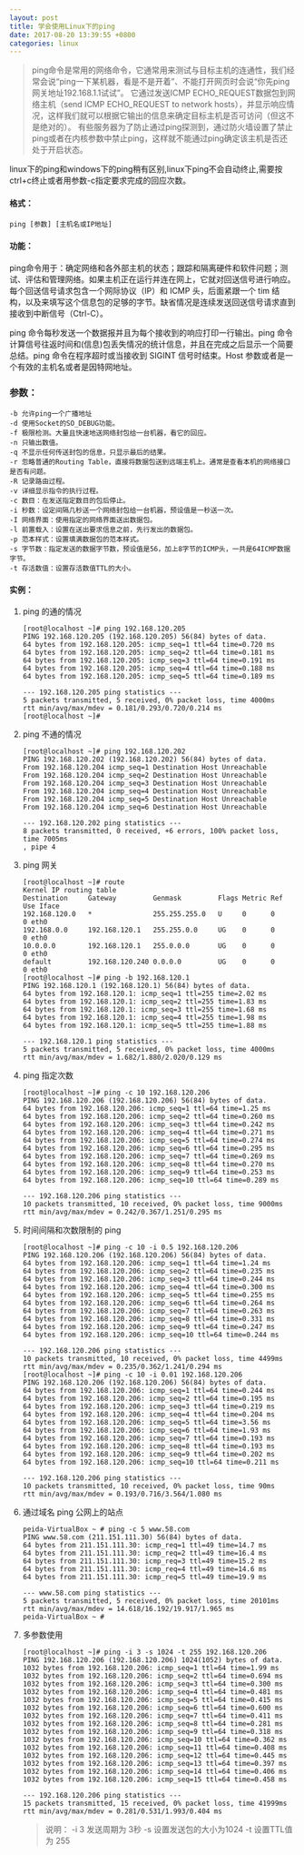 ```yaml
---
layout: post
title: 学会使用Linux下的ping
date: 2017-08-20 13:39:55 +0800
categories: linux
---
```

> ping命令是常用的网络命令，它通常用来测试与目标主机的连通性，我们经常会说“ping一下某机器，看是不是开着”、不能打开网页时会说“你先ping网关地址192.168.1.1试试”。
它通过发送ICMP ECHO_REQUEST数据包到网络主机（send ICMP ECHO_REQUEST to network hosts），并显示响应情况，这样我们就可以根据它输出的信息来确定目标主机是否可访问（但这不是绝对的）。
有些服务器为了防止通过ping探测到，通过防火墙设置了禁止ping或者在内核参数中禁止ping，这样就不能通过ping确定该主机是否还处于开启状态。

linux下的ping和windows下的ping稍有区别,linux下ping不会自动终止,需要按ctrl+c终止或者用参数-c指定要求完成的回应次数。

#### 格式：
`ping [参数] [主机名或IP地址]`

#### 功能：
ping命令用于：确定网络和各外部主机的状态；跟踪和隔离硬件和软件问题；测试、评估和管理网络。如果主机正在运行并连在网上，它就对回送信号进行响应。每个回送信号请求包含一个网际协议（IP）和 ICMP 头，后面紧跟一个 tim 结构，以及来填写这个信息包的足够的字节。缺省情况是连续发送回送信号请求直到接收到中断信号（Ctrl-C）。

ping 命令每秒发送一个数据报并且为每个接收到的响应打印一行输出。ping 命令计算信号往返时间和(信息)包丢失情况的统计信息，并且在完成之后显示一个简要总结。ping 命令在程序超时或当接收到 SIGINT 信号时结束。Host 参数或者是一个有效的主机名或者是因特网地址。

### 参数：

    -b 允许ping一个广播地址 
    -d 使用Socket的SO_DEBUG功能。
    -f 极限检测。大量且快速地送网络封包给一台机器，看它的回应。
    -n 只输出数值。
    -q 不显示任何传送封包的信息，只显示最后的结果。
    -r 忽略普通的Routing Table，直接将数据包送到远端主机上。通常是查看本机的网络接口是否有问题。
    -R 记录路由过程。
    -v 详细显示指令的执行过程。
    -c 数目：在发送指定数目的包后停止。
    -i 秒数：设定间隔几秒送一个网络封包给一台机器，预设值是一秒送一次。
    -I 网络界面：使用指定的网络界面送出数据包。
    -l 前置载入：设置在送出要求信息之前，先行发出的数据包。
    -p 范本样式：设置填满数据包的范本样式。
    -s 字节数：指定发送的数据字节数，预设值是56，加上8字节的ICMP头，一共是64ICMP数据字节。
    -t 存活数值：设置存活数值TTL的大小。

#### 实例：

1. ping 的通的情况
    ```
    [root@localhost ~]# ping 192.168.120.205
    PING 192.168.120.205 (192.168.120.205) 56(84) bytes of data.
    64 bytes from 192.168.120.205: icmp_seq=1 ttl=64 time=0.720 ms
    64 bytes from 192.168.120.205: icmp_seq=2 ttl=64 time=0.181 ms
    64 bytes from 192.168.120.205: icmp_seq=3 ttl=64 time=0.191 ms
    64 bytes from 192.168.120.205: icmp_seq=4 ttl=64 time=0.188 ms
    64 bytes from 192.168.120.205: icmp_seq=5 ttl=64 time=0.189 ms
    
    --- 192.168.120.205 ping statistics ---
    5 packets transmitted, 5 received, 0% packet loss, time 4000ms
    rtt min/avg/max/mdev = 0.181/0.293/0.720/0.214 ms
    [root@localhost ~]# 
    ```
2. ping 不通的情况
    ```
    [root@localhost ~]# ping 192.168.120.202
    PING 192.168.120.202 (192.168.120.202) 56(84) bytes of data.
    From 192.168.120.204 icmp_seq=1 Destination Host Unreachable
    From 192.168.120.204 icmp_seq=2 Destination Host Unreachable
    From 192.168.120.204 icmp_seq=3 Destination Host Unreachable
    From 192.168.120.204 icmp_seq=4 Destination Host Unreachable
    From 192.168.120.204 icmp_seq=5 Destination Host Unreachable
    From 192.168.120.204 icmp_seq=6 Destination Host Unreachable
    
    --- 192.168.120.202 ping statistics ---
    8 packets transmitted, 0 received, +6 errors, 100% packet loss, time 7005ms
    , pipe 4
    ```
3. ping 网关
    ```
    [root@localhost ~]# route
    Kernel IP routing table
    Destination     Gateway         Genmask         Flags Metric Ref    Use Iface
    192.168.120.0   *               255.255.255.0   U     0      0        0 eth0
    192.168.0.0     192.168.120.1   255.255.0.0     UG    0      0        0 eth0
    10.0.0.0        192.168.120.1   255.0.0.0       UG    0      0        0 eth0
    default         192.168.120.240 0.0.0.0         UG    0      0        0 eth0
    [root@localhost ~]# ping -b 192.168.120.1
    PING 192.168.120.1 (192.168.120.1) 56(84) bytes of data.
    64 bytes from 192.168.120.1: icmp_seq=1 ttl=255 time=2.02 ms
    64 bytes from 192.168.120.1: icmp_seq=2 ttl=255 time=1.83 ms
    64 bytes from 192.168.120.1: icmp_seq=3 ttl=255 time=1.68 ms
    64 bytes from 192.168.120.1: icmp_seq=4 ttl=255 time=1.98 ms
    64 bytes from 192.168.120.1: icmp_seq=5 ttl=255 time=1.88 ms
    
    --- 192.168.120.1 ping statistics ---
    5 packets transmitted, 5 received, 0% packet loss, time 4000ms
    rtt min/avg/max/mdev = 1.682/1.880/2.020/0.129 ms
    ```
4. ping 指定次数
    ```
    [root@localhost ~]# ping -c 10 192.168.120.206
    PING 192.168.120.206 (192.168.120.206) 56(84) bytes of data.
    64 bytes from 192.168.120.206: icmp_seq=1 ttl=64 time=1.25 ms
    64 bytes from 192.168.120.206: icmp_seq=2 ttl=64 time=0.260 ms
    64 bytes from 192.168.120.206: icmp_seq=3 ttl=64 time=0.242 ms
    64 bytes from 192.168.120.206: icmp_seq=4 ttl=64 time=0.271 ms
    64 bytes from 192.168.120.206: icmp_seq=5 ttl=64 time=0.274 ms
    64 bytes from 192.168.120.206: icmp_seq=6 ttl=64 time=0.295 ms
    64 bytes from 192.168.120.206: icmp_seq=7 ttl=64 time=0.269 ms
    64 bytes from 192.168.120.206: icmp_seq=8 ttl=64 time=0.270 ms
    64 bytes from 192.168.120.206: icmp_seq=9 ttl=64 time=0.253 ms
    64 bytes from 192.168.120.206: icmp_seq=10 ttl=64 time=0.289 ms
    
    --- 192.168.120.206 ping statistics ---
    10 packets transmitted, 10 received, 0% packet loss, time 9000ms
    rtt min/avg/max/mdev = 0.242/0.367/1.251/0.295 ms
    ``` 
5. 时间间隔和次数限制的 ping
    ```
    [root@localhost ~]# ping -c 10 -i 0.5 192.168.120.206
    PING 192.168.120.206 (192.168.120.206) 56(84) bytes of data.
    64 bytes from 192.168.120.206: icmp_seq=1 ttl=64 time=1.24 ms
    64 bytes from 192.168.120.206: icmp_seq=2 ttl=64 time=0.235 ms
    64 bytes from 192.168.120.206: icmp_seq=3 ttl=64 time=0.244 ms
    64 bytes from 192.168.120.206: icmp_seq=4 ttl=64 time=0.300 ms
    64 bytes from 192.168.120.206: icmp_seq=5 ttl=64 time=0.255 ms
    64 bytes from 192.168.120.206: icmp_seq=6 ttl=64 time=0.264 ms
    64 bytes from 192.168.120.206: icmp_seq=7 ttl=64 time=0.263 ms
    64 bytes from 192.168.120.206: icmp_seq=8 ttl=64 time=0.331 ms
    64 bytes from 192.168.120.206: icmp_seq=9 ttl=64 time=0.247 ms
    64 bytes from 192.168.120.206: icmp_seq=10 ttl=64 time=0.244 ms
    
    --- 192.168.120.206 ping statistics ---
    10 packets transmitted, 10 received, 0% packet loss, time 4499ms
    rtt min/avg/max/mdev = 0.235/0.362/1.241/0.294 ms
    [root@localhost ~]# ping -c 10 -i 0.01 192.168.120.206
    PING 192.168.120.206 (192.168.120.206) 56(84) bytes of data.
    64 bytes from 192.168.120.206: icmp_seq=1 ttl=64 time=0.244 ms
    64 bytes from 192.168.120.206: icmp_seq=2 ttl=64 time=0.195 ms
    64 bytes from 192.168.120.206: icmp_seq=3 ttl=64 time=0.219 ms
    64 bytes from 192.168.120.206: icmp_seq=4 ttl=64 time=0.204 ms
    64 bytes from 192.168.120.206: icmp_seq=5 ttl=64 time=3.56 ms
    64 bytes from 192.168.120.206: icmp_seq=6 ttl=64 time=1.93 ms
    64 bytes from 192.168.120.206: icmp_seq=7 ttl=64 time=0.193 ms
    64 bytes from 192.168.120.206: icmp_seq=8 ttl=64 time=0.193 ms
    64 bytes from 192.168.120.206: icmp_seq=9 ttl=64 time=0.202 ms
    64 bytes from 192.168.120.206: icmp_seq=10 ttl=64 time=0.211 ms
    
    --- 192.168.120.206 ping statistics ---
    10 packets transmitted, 10 received, 0% packet loss, time 90ms
    rtt min/avg/max/mdev = 0.193/0.716/3.564/1.080 ms
    ```
6. 通过域名 ping 公网上的站点
    ```
    peida-VirtualBox ~ # ping -c 5 www.58.com
    PING www.58.com (211.151.111.30) 56(84) bytes of data.
    64 bytes from 211.151.111.30: icmp_req=1 ttl=49 time=14.7 ms
    64 bytes from 211.151.111.30: icmp_req=2 ttl=49 time=16.4 ms
    64 bytes from 211.151.111.30: icmp_req=3 ttl=49 time=15.2 ms
    64 bytes from 211.151.111.30: icmp_req=4 ttl=49 time=14.6 ms
    64 bytes from 211.151.111.30: icmp_req=5 ttl=49 time=19.9 ms
    
    --- www.58.com ping statistics ---
    5 packets transmitted, 5 received, 0% packet loss, time 20101ms
    rtt min/avg/max/mdev = 14.618/16.192/19.917/1.965 ms
    peida-VirtualBox ~ # 
    ``` 
7. 多参数使用
    ```
    [root@localhost ~]# ping -i 3 -s 1024 -t 255 192.168.120.206
    PING 192.168.120.206 (192.168.120.206) 1024(1052) bytes of data.
    1032 bytes from 192.168.120.206: icmp_seq=1 ttl=64 time=1.99 ms
    1032 bytes from 192.168.120.206: icmp_seq=2 ttl=64 time=0.694 ms
    1032 bytes from 192.168.120.206: icmp_seq=3 ttl=64 time=0.300 ms
    1032 bytes from 192.168.120.206: icmp_seq=4 ttl=64 time=0.481 ms
    1032 bytes from 192.168.120.206: icmp_seq=5 ttl=64 time=0.415 ms
    1032 bytes from 192.168.120.206: icmp_seq=6 ttl=64 time=0.600 ms
    1032 bytes from 192.168.120.206: icmp_seq=7 ttl=64 time=0.411 ms
    1032 bytes from 192.168.120.206: icmp_seq=8 ttl=64 time=0.281 ms
    1032 bytes from 192.168.120.206: icmp_seq=9 ttl=64 time=0.318 ms
    1032 bytes from 192.168.120.206: icmp_seq=10 ttl=64 time=0.362 ms
    1032 bytes from 192.168.120.206: icmp_seq=11 ttl=64 time=0.408 ms
    1032 bytes from 192.168.120.206: icmp_seq=12 ttl=64 time=0.445 ms
    1032 bytes from 192.168.120.206: icmp_seq=13 ttl=64 time=0.397 ms
    1032 bytes from 192.168.120.206: icmp_seq=14 ttl=64 time=0.406 ms
    1032 bytes from 192.168.120.206: icmp_seq=15 ttl=64 time=0.458 ms
    
    --- 192.168.120.206 ping statistics ---
    15 packets transmitted, 15 received, 0% packet loss, time 41999ms
    rtt min/avg/max/mdev = 0.281/0.531/1.993/0.404 ms
    ```
    
    > 说明： -i 3 发送周期为 3秒 -s 设置发送包的大小为1024 -t 设置TTL值为 255
